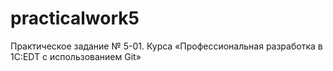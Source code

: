 # practicalwork5
Практическое задание № 5-01. Курса «Профессиональная разработка в 1С:EDT с использованием Git»
